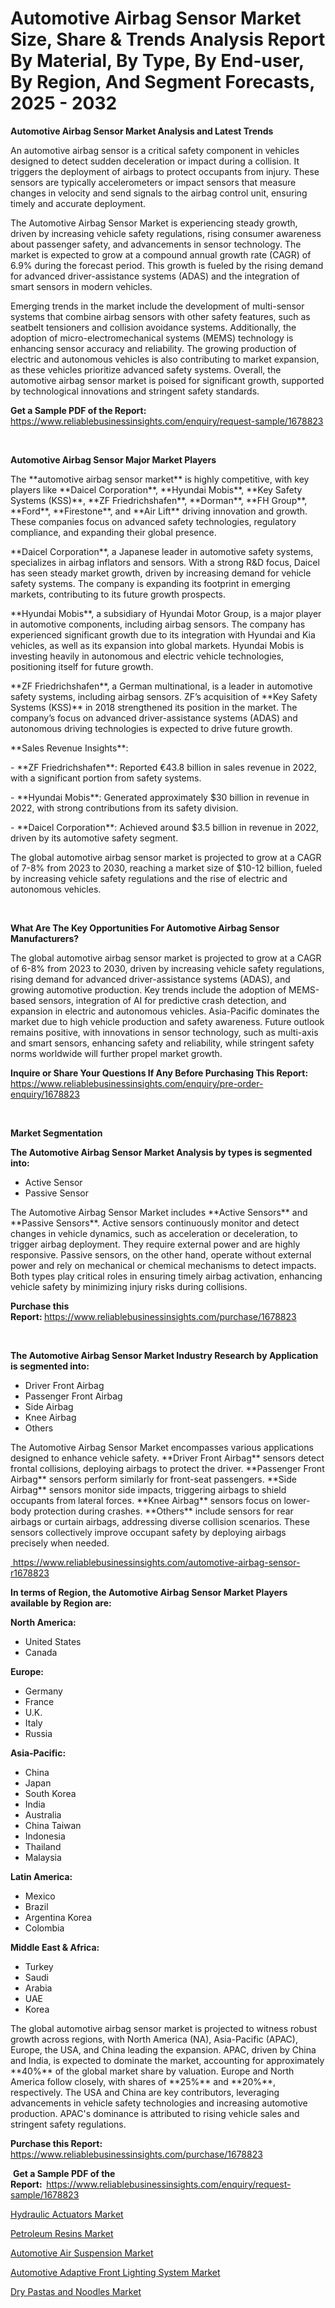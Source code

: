 <p><h1>Automotive Airbag Sensor Market Size, Share & Trends Analysis Report By Material, By Type, By End-user, By Region, And Segment Forecasts, 2025 - 2032</h1></p><p><strong>Automotive Airbag Sensor Market Analysis and Latest Trends</strong></p>
<p><p>An automotive airbag sensor is a critical safety component in vehicles designed to detect sudden deceleration or impact during a collision. It triggers the deployment of airbags to protect occupants from injury. These sensors are typically accelerometers or impact sensors that measure changes in velocity and send signals to the airbag control unit, ensuring timely and accurate deployment.</p><p>The Automotive Airbag Sensor Market is experiencing steady growth, driven by increasing vehicle safety regulations, rising consumer awareness about passenger safety, and advancements in sensor technology. The market is expected to grow at a compound annual growth rate (CAGR) of 6.9% during the forecast period. This growth is fueled by the rising demand for advanced driver-assistance systems (ADAS) and the integration of smart sensors in modern vehicles.</p><p>Emerging trends in the market include the development of multi-sensor systems that combine airbag sensors with other safety features, such as seatbelt tensioners and collision avoidance systems. Additionally, the adoption of micro-electromechanical systems (MEMS) technology is enhancing sensor accuracy and reliability. The growing production of electric and autonomous vehicles is also contributing to market expansion, as these vehicles prioritize advanced safety systems. Overall, the automotive airbag sensor market is poised for significant growth, supported by technological innovations and stringent safety standards.</p></p>
<p><strong>Get a Sample PDF of the Report:&nbsp;</strong> <a href="https://www.reliablebusinessinsights.com/enquiry/request-sample/1678823?utm_campaign=1873&utm_medium=2&utm_source=Github&utm_content=ia&utm_term=21012025&utm_id=automotive-airbag-sensor">https://www.reliablebusinessinsights.com/enquiry/request-sample/1678823</a></p>
<p>&nbsp;</p>
<p><strong>Automotive Airbag Sensor Major Market Players</strong></p>
<p><p>The **automotive airbag sensor market** is highly competitive, with key players like **Daicel Corporation**, **Hyundai Mobis**, **Key Safety Systems (KSS)**, **ZF Friedrichshafen**, **Dorman**, **FH Group**, **Ford**, **Firestone**, and **Air Lift** driving innovation and growth. These companies focus on advanced safety technologies, regulatory compliance, and expanding their global presence.</p><p>**Daicel Corporation**, a Japanese leader in automotive safety systems, specializes in airbag inflators and sensors. With a strong R&D focus, Daicel has seen steady market growth, driven by increasing demand for vehicle safety systems. The company is expanding its footprint in emerging markets, contributing to its future growth prospects.</p><p>**Hyundai Mobis**, a subsidiary of Hyundai Motor Group, is a major player in automotive components, including airbag sensors. The company has experienced significant growth due to its integration with Hyundai and Kia vehicles, as well as its expansion into global markets. Hyundai Mobis is investing heavily in autonomous and electric vehicle technologies, positioning itself for future growth.</p><p>**ZF Friedrichshafen**, a German multinational, is a leader in automotive safety systems, including airbag sensors. ZF’s acquisition of **Key Safety Systems (KSS)** in 2018 strengthened its position in the market. The company’s focus on advanced driver-assistance systems (ADAS) and autonomous driving technologies is expected to drive future growth.</p><p>**Sales Revenue Insights**:</p><p>- **ZF Friedrichshafen**: Reported €43.8 billion in sales revenue in 2022, with a significant portion from safety systems.</p><p>- **Hyundai Mobis**: Generated approximately $30 billion in revenue in 2022, with strong contributions from its safety division.</p><p>- **Daicel Corporation**: Achieved around $3.5 billion in revenue in 2022, driven by its automotive safety segment.</p><p>The global automotive airbag sensor market is projected to grow at a CAGR of 7-8% from 2023 to 2030, reaching a market size of $10-12 billion, fueled by increasing vehicle safety regulations and the rise of electric and autonomous vehicles.</p></p>
<p>&nbsp;</p>
<p><strong>What Are The Key Opportunities For Automotive Airbag Sensor Manufacturers?</strong></p>
<p><p>The global automotive airbag sensor market is projected to grow at a CAGR of 6-8% from 2023 to 2030, driven by increasing vehicle safety regulations, rising demand for advanced driver-assistance systems (ADAS), and growing automotive production. Key trends include the adoption of MEMS-based sensors, integration of AI for predictive crash detection, and expansion in electric and autonomous vehicles. Asia-Pacific dominates the market due to high vehicle production and safety awareness. Future outlook remains positive, with innovations in sensor technology, such as multi-axis and smart sensors, enhancing safety and reliability, while stringent safety norms worldwide will further propel market growth.</p></p>
<p><strong>Inquire or Share Your Questions If Any Before Purchasing This Report:</strong> <a href="https://www.reliablebusinessinsights.com/enquiry/pre-order-enquiry/1678823?utm_campaign=1873&utm_medium=2&utm_source=Github&utm_content=ia&utm_term=21012025&utm_id=automotive-airbag-sensor">https://www.reliablebusinessinsights.com/enquiry/pre-order-enquiry/1678823</a></p>
<p>&nbsp;</p>
<p><strong>Market Segmentation</strong></p>
<p><strong>The Automotive Airbag Sensor Market Analysis by types is segmented into:</strong></p>
<p><ul><li>Active Sensor</li><li>Passive Sensor</li></ul></p>
<p><p>The Automotive Airbag Sensor Market includes **Active Sensors** and **Passive Sensors**. Active sensors continuously monitor and detect changes in vehicle dynamics, such as acceleration or deceleration, to trigger airbag deployment. They require external power and are highly responsive. Passive sensors, on the other hand, operate without external power and rely on mechanical or chemical mechanisms to detect impacts. Both types play critical roles in ensuring timely airbag activation, enhancing vehicle safety by minimizing injury risks during collisions.</p></p>
<p><strong>Purchase this Report:&nbsp;</strong><a href="https://www.reliablebusinessinsights.com/purchase/1678823?utm_campaign=1873&utm_medium=2&utm_source=Github&utm_content=ia&utm_term=21012025&utm_id=automotive-airbag-sensor">https://www.reliablebusinessinsights.com/purchase/1678823</a></p>
<p>&nbsp;</p>
<p><strong>The Automotive Airbag Sensor Market Industry Research by Application is segmented into:</strong></p>
<p><ul><li>Driver Front Airbag</li><li>Passenger Front Airbag</li><li>Side Airbag</li><li>Knee Airbag</li><li>Others</li></ul></p>
<p><p>The Automotive Airbag Sensor Market encompasses various applications designed to enhance vehicle safety. **Driver Front Airbag** sensors detect frontal collisions, deploying airbags to protect the driver. **Passenger Front Airbag** sensors perform similarly for front-seat passengers. **Side Airbag** sensors monitor side impacts, triggering airbags to shield occupants from lateral forces. **Knee Airbag** sensors focus on lower-body protection during crashes. **Others** include sensors for rear airbags or curtain airbags, addressing diverse collision scenarios. These sensors collectively improve occupant safety by deploying airbags precisely when needed.</p></p>
<p><a href="https://www.reliablebusinessinsights.com/automotive-airbag-sensor-r1678823?utm_campaign=1873&utm_medium=2&utm_source=Github&utm_content=ia&utm_term=21012025&utm_id=automotive-airbag-sensor">&nbsp;https://www.reliablebusinessinsights.com/automotive-airbag-sensor-r1678823</a></p>
<p><strong>In terms of Region, the Automotive Airbag Sensor Market Players available by Region are:</strong></p>
<p>
    <p> <strong> North America: </strong>
        <ul>
            <li>United States</li>
            <li>Canada</li>
        </ul>
        </p> 
    <p> <strong> Europe: </strong>
        <ul>
            <li>Germany</li>
            <li>France</li>
            <li>U.K.</li>
            <li>Italy</li>
            <li>Russia</li>
        </ul>
        </p> 
    <p> <strong> Asia-Pacific: </strong>
        <ul>
            <li>China</li>
            <li>Japan</li>
            <li>South Korea</li>
            <li>India</li>
            <li>Australia</li>
            <li>China Taiwan</li>
            <li>Indonesia</li>
            <li>Thailand</li>
            <li>Malaysia</li>
        </ul>
        </p> 
    <p> <strong> Latin America: </strong>
        <ul>
            <li>Mexico</li>
            <li>Brazil</li>
            <li>Argentina Korea</li>
            <li>Colombia</li>
        </ul>
        </p> 
    <p> <strong> Middle East & Africa: </strong>
        <ul>
            <li>Turkey</li>
            <li>Saudi</li>
            <li>Arabia</li>
            <li>UAE</li>
            <li>Korea</li>
        </ul>
    </p>
    </p>
<p><p>The global automotive airbag sensor market is projected to witness robust growth across regions, with North America (NA), Asia-Pacific (APAC), Europe, the USA, and China leading the expansion. APAC, driven by China and India, is expected to dominate the market, accounting for approximately **40%** of the global market share by valuation. Europe and North America follow closely, with shares of **25%** and **20%**, respectively. The USA and China are key contributors, leveraging advancements in vehicle safety technologies and increasing automotive production. APAC's dominance is attributed to rising vehicle sales and stringent safety regulations.</p></p>
<p><strong>Purchase this Report: </strong><a href="https://www.reliablebusinessinsights.com/purchase/1678823?utm_campaign=1873&utm_medium=2&utm_source=Github&utm_content=ia&utm_term=21012025&utm_id=automotive-airbag-sensor">https://www.reliablebusinessinsights.com/purchase/1678823</a></p>
<p>&nbsp;<strong>Get a Sample PDF of the Report:&nbsp;&nbsp;</strong><a href="https://www.reliablebusinessinsights.com/enquiry/request-sample/1678823?utm_campaign=1873&utm_medium=2&utm_source=Github&utm_content=ia&utm_term=21012025&utm_id=automotive-airbag-sensor">https://www.reliablebusinessinsights.com/enquiry/request-sample/1678823</a></p>
<p><strong></strong></p>
<p><p><a href="https://www.linkedin.com/pulse/hydraulic-actuators-market-scope-business-update-likpc?utm_campaign=1873&utm_medium=2&utm_source=Github&utm_content=ia&utm_term=21012025&utm_id=automotive-airbag-sensor">Hydraulic Actuators Market</a></p><p><a href="https://www.linkedin.com/pulse/in-depth-analysis-petroleum-resins-market-2025-2032-dynamics-nukjf?utm_campaign=1873&utm_medium=2&utm_source=Github&utm_content=ia&utm_term=21012025&utm_id=automotive-airbag-sensor">Petroleum Resins Market</a></p><p><a href="https://github.com/triattwood9919/Market-Research-Report-List-1/blob/main/automotive-air-suspension-market.md?utm_campaign=1873&utm_medium=2&utm_source=Github&utm_content=ia&utm_term=21012025&utm_id=automotive-airbag-sensor">Automotive Air Suspension Market</a></p><p><a href="https://github.com/stillsfloria19981/Market-Research-Report-List-1/blob/main/automotive-adaptive-front-lighting-system-market.md?utm_campaign=1873&utm_medium=2&utm_source=Github&utm_content=ia&utm_term=21012025&utm_id=automotive-airbag-sensor">Automotive Adaptive Front Lighting System Market</a></p><p><a href="https://www.linkedin.com/pulse/impressive-global-dry-pastas-noodles-market-size-set-soar-rsynf?utm_campaign=1873&utm_medium=2&utm_source=Github&utm_content=ia&utm_term=21012025&utm_id=automotive-airbag-sensor">Dry Pastas and Noodles Market</a></p></p>